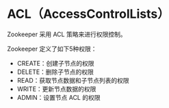 # ACL（AccessControlLists）

Zookeeper 采用 ACL 策略来进行权限控制。

Zookeeper 定义了如下5种权限：

* CREATE：创建子节点的权限
* DELETE：删除子节点的权限
* READ：获取节点数据和子节点列表的权限
* WRITE：更新节点数据的权限
* ADMIN：设置节点 ACL 的权限
